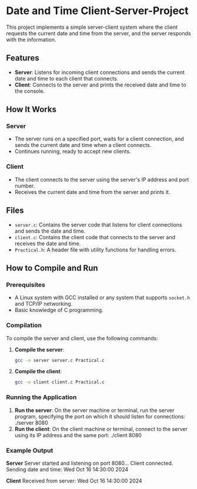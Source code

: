 # Date and Time Client-Server-Project
This project implements a simple server-client system where the client requests the current date and time from the server, and the server responds with the information.

## Features
- **Server**: Listens for incoming client connections and sends the current date and time to each client that connects.
- **Client**: Connects to the server and prints the received date and time to the console.

## How It Works
### Server
- The server runs on a specified port, waits for a client connection, and sends the current date and time when a client connects.
- Continues running, ready to accept new clients.

### Client
- The client connects to the server using the server's IP address and port number.
- Receives the current date and time from the server and prints it.

## Files
- `server.c`: Contains the server code that listens for client connections and sends the date and time.
- `client.c`: Contains the client code that connects to the server and receives the date and time.
- `Practical.h`: A header file with utility functions for handling errors.

## How to Compile and Run
### Prerequisites
- A Linux system with GCC installed or any system that supports `socket.h` and TCP/IP networking.
- Basic knowledge of C programming.

### Compilation
To compile the server and client, use the following commands:
1. **Compile the server**:
   ```bash
   gcc -o server server.c Practical.c
2. **Compile the client**:
   ```bash
   gcc -o client client.c Practical.c

### Running the Application
1. **Run the server**:
   On the server machine or terminal, run the server program, specifying the port on which it should listen for connections:
   ./server 8080
2. **Run the client**:
   On the client machine or terminal, connect to the server using its IP address and the same port:
   ./client <Server IP> 8080

### Example Output
**Server**
Server started and listening on port 8080...
Client connected. Sending date and time: Wed Oct 16 14:30:00 2024

**Client**
Received from server: Wed Oct 16 14:30:00 2024

